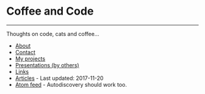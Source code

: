 # Coffee and Code
---
Thoughts on code, cats and coffee...

* [About](./about.html) 
* [Contact](./contact.html) 
* [My projects](./projects.html) 
* [Presentations (by others)](./presentations.html)
* [Links](./links.html)
* [Articles](./articles.html) - Last updated: 2017-11-20
* [Atom feed](./atom.xml) - Autodiscovery should work too.
